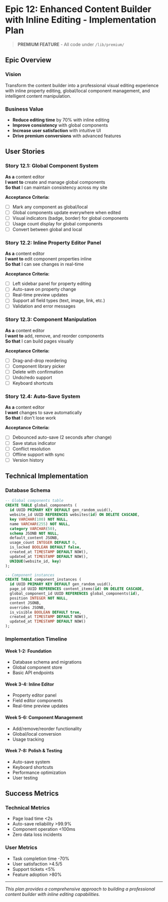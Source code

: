 # Epic 12: Enhanced Content Builder with Inline Editing - Implementation Plan

> **PREMIUM FEATURE** - All code under `/lib/premium/`

## Epic Overview

### Vision
Transform the content builder into a professional visual editing experience with inline property editing, global/local component management, and intelligent content manipulation.

### Business Value
- **Reduce editing time** by 70% with inline editing
- **Improve consistency** with global components
- **Increase user satisfaction** with intuitive UI
- **Drive premium conversions** with advanced features

## User Stories

### Story 12.1: Global Component System
**As a** content editor  
**I want to** create and manage global components  
**So that** I can maintain consistency across my site

**Acceptance Criteria:**
- [ ] Mark any component as global/local
- [ ] Global components update everywhere when edited
- [ ] Visual indicators (badge, border) for global components
- [ ] Usage count display for global components
- [ ] Convert between global and local

### Story 12.2: Inline Property Editor Panel
**As a** content editor  
**I want to** edit component properties inline  
**So that** I can see changes in real-time

**Acceptance Criteria:**
- [ ] Left sidebar panel for property editing
- [ ] Auto-save on property change
- [ ] Real-time preview updates
- [ ] Support all field types (text, image, link, etc.)
- [ ] Validation and error messages

### Story 12.3: Component Manipulation
**As a** content editor  
**I want to** add, remove, and reorder components  
**So that** I can build pages visually

**Acceptance Criteria:**
- [ ] Drag-and-drop reordering
- [ ] Component library picker
- [ ] Delete with confirmation
- [ ] Undo/redo support
- [ ] Keyboard shortcuts

### Story 12.4: Auto-Save System
**As a** content editor  
**I want** changes to save automatically  
**So that** I don't lose work

**Acceptance Criteria:**
- [ ] Debounced auto-save (2 seconds after change)
- [ ] Save status indicator
- [ ] Conflict resolution
- [ ] Offline support with sync
- [ ] Version history

## Technical Implementation

### Database Schema
```sql
-- Global components table
CREATE TABLE global_components (
  id UUID PRIMARY KEY DEFAULT gen_random_uuid(),
  website_id UUID REFERENCES websites(id) ON DELETE CASCADE,
  key VARCHAR(100) NOT NULL,
  name VARCHAR(255) NOT NULL,
  category VARCHAR(50),
  schema JSONB NOT NULL,
  default_content JSONB,
  usage_count INTEGER DEFAULT 0,
  is_locked BOOLEAN DEFAULT false,
  created_at TIMESTAMP DEFAULT NOW(),
  updated_at TIMESTAMP DEFAULT NOW(),
  UNIQUE(website_id, key)
);

-- Component instances
CREATE TABLE component_instances (
  id UUID PRIMARY KEY DEFAULT gen_random_uuid(),
  page_id UUID REFERENCES content_items(id) ON DELETE CASCADE,
  global_component_id UUID REFERENCES global_components(id),
  position INTEGER NOT NULL,
  content JSONB,
  overrides JSONB,
  is_visible BOOLEAN DEFAULT true,
  created_at TIMESTAMP DEFAULT NOW(),
  updated_at TIMESTAMP DEFAULT NOW()
);
```

### Implementation Timeline

#### Week 1-2: Foundation
- Database schema and migrations
- Global component store
- Basic API endpoints

#### Week 3-4: Inline Editor
- Property editor panel
- Field editor components
- Real-time preview updates

#### Week 5-6: Component Management
- Add/remove/reorder functionality
- Global/local conversion
- Usage tracking

#### Week 7-8: Polish & Testing
- Auto-save system
- Keyboard shortcuts
- Performance optimization
- User testing

## Success Metrics

### Technical Metrics
- Page load time <2s
- Auto-save reliability >99.9%
- Component operation <100ms
- Zero data loss incidents

### User Metrics
- Task completion time -70%
- User satisfaction >4.5/5
- Support tickets <5%
- Feature adoption >80%

---

*This plan provides a comprehensive approach to building a professional content builder with inline editing capabilities.*